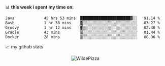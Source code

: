 📊 **this week i spent my time on:**
<!--START_SECTION:waka-->

```txt
Java             45 hrs 53 mins  ██████████████████████▓░░   91.14 %
Bash             1 hr 38 mins    ▓░░░░░░░░░░░░░░░░░░░░░░░░   03.27 %
Groovy           1 hr 12 mins    ▓░░░░░░░░░░░░░░░░░░░░░░░░   02.40 %
Gradle           43 mins         ▒░░░░░░░░░░░░░░░░░░░░░░░░   01.44 %
Docker           28 mins         ▒░░░░░░░░░░░░░░░░░░░░░░░░   00.96 %
```

<!--END_SECTION:waka-->


📈 my github stats

<p align="center"> <img src="https://github-readme-stats.vercel.app/api?username=WildePizza&show_icons=true&theme=gotham" alt="WildePizza" />




